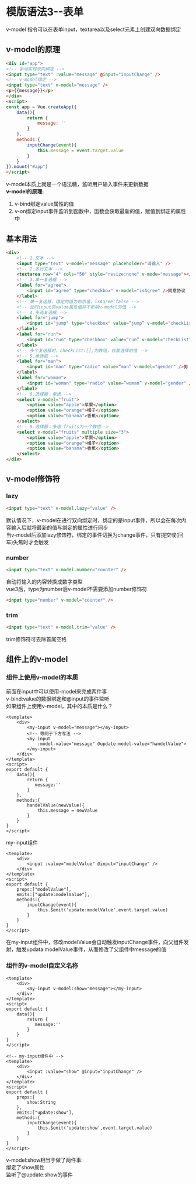 # 模版语法3--表单
v-model 指令可以在表单input，textarea以及select元素上创建双向数据绑定  
## v-model的原理
```html
<div id="app">
<!-- 手动实现双向绑定 -->
<input type="text" :value="message" @input="inputChange" />
<!-- v-model绑定 -->
<input type="text" v-model="message" />
<p>{{message}}</p>
</div>
<script>
const app = Vue.createApp({
    data(){
        return {
            message: ''
        }
    },
    methods:{
        inputChange(event){
            this.message = event.target.value
        }
    }
}).mount("#app")
</script>
```
v-model本质上就是一个语法糖，监听用户输入事件来更新数据  
**v-model的原理:**
1. v-bind绑定value属性的值  
2. v-on绑定input事件监听到函数中，函数会获取最新的值，赋值到绑定的属性中  
## 基本用法
``` html
<div>
    <!-- 1.文本 -->
    <input type="text" v-model="message" placeholder="请输入" />
    <!-- 2.多行文本 -->
    <textarea row="4" cols="50" style="resize:none" v-mode="message"></textarea>
    <!-- 3.单一复选框 -->
    <label for="agree">
        <input id="agree" type="checkbox" v-model="isAgree" />同意协议
    </label>
    <!-- 单一复选框，绑定的值为布尔值，isAgree:false -->
    <!-- 此时input的value属性值并不影响v-model的值 -->
    <!-- 4.多选复选框 -->
    <label for="jump">
        <input id="jump" type="checkbox" value=“jump” v-model="checkList" />跳
    </label>
    <label for="run">
        <input id="run" type="checkbox" value=“run” v-model="checkList" />跑
    </label>
    <!-- 多个复选框时，checkList:[],为数组，存放选择的值 -->
    <!-- 5.单选框 -->
    <label for="man">
        <input id="man" type="radio" value=“man” v-model="gender" />男
    </label>
    <label for="woman">
        <input id="woman" type="radio" value=“woman” v-model="gender" />女
    </label>
    <!-- 6.选择器：单选 -->
    <select v-model="fruit">
        <option value="apple">苹果</option>
        <option value="orange">橘子</option>
        <option value="banana">香蕉</option>
    </select>
    <!-- 6.选择器：多选 fruits为一个数组-->
    <select v-model="fruits" multiple size="3">
        <option value="apple">苹果</option>
        <option value="orange">橘子</option>
        <option value="banana">香蕉</option>
    </select>
</div>
```
## v-model修饰符
### lazy
```html
<input type="text" v-model.lazy="value" />
```
默认情况下，v-model在进行双向绑定时，绑定的是input事件，所以会在每次内容输入后就将最新的值与绑定的属性进行同步  
当v-model后添加lazy修饰符，绑定的事件切换为change事件，只有提交或(回车)失焦时才会触发  
### number
```html
<input type="text" v-model.number="counter" />
```
自动将输入的内容转换成数字类型  
vue3后，type为number后v-model不需要添加number修饰符  
```html
<input type="number" v-model="counter" />
```
### trim
```html
<input type="text" v-model.trim="value" />
```
trim修饰符可去除首尾空格  
## 组件上的v-model
### 组件上使用v-model的本质
前面在input中可以使用-model来完成两件事  
v-bind:value的数据绑定和@input的事件监听  
如果组件上使用v-model，其中的本质是什么？  

``` vue
<template>
    <div>
        <my-input v-model="message"></my-input>
        <!-- 等同于下方写法 -->
        <my-input
            :model-value="message" @update:model-value="handelValue">
        </my-input>
    </div>
</template>
<script>
export default {
    data(){
        return {
           message:'' 
        }
    },
    methods:{
        handelValue(newValue){
            this.message = newValue
        } 
    }
}
</script>
```
my-input组件
``` vue
<template>
    <div>
        <input :value="modelValue" @input="inputChange" />
    </div>
</template>
<script>
export default {
    props:["modelValue"],
    emits:["update:modelValue"],
    methods:{
        inputChange(event){
            this.$emit('update:modelValue',event.target.value)
        }
    }
}
</script>
```
在my-input组件中，修改modelValue会自动触发inputChange事件，向父组件发射，触发updata:modelValue事件，从而修改了父组件中message的值  
### 组件的v-model自定义名称
``` vue
<template>
    <div>
        <my-input v-model:show="message"></my-input>
    </div>
</template>
<script>
export default {
    data(){
        return {
           message:'' 
        }
    }
}
</script>

<!-- my-input组件中 -->
<template>
    <div>
        <input :value="show" @input="inputChange" />
    </div>
</template>
<script>
export default {
    props:{
        show:String
    },
    emits:["update:show"],
    methods:{
        inputChange(event){
            this.$emit('update:show',event.target.value)
        }
    }
}
</script>
```
v-model:show相当于做了两件事:  
绑定了show属性  
监听了@update:show的事件